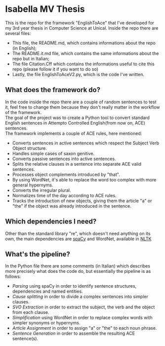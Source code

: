 # Isabella MV Thesis

This is the repo for the framework "EnglishToAce" that I've developed for my 3rd year thesis in Computer Science at Unical. 
Inside the repo there are several files: 
* This file, the README.md, which contains informations about the repo (in English); 
* The README.it.md file, which contains the same informations about the repo but in Italian;
* The file Citation.Cff which contains the informations useful to cite this repo (please follow it if you want to do so)
* Lastly, the file EnglishToAceV2.py, which is the code I've written.
## What does the framework do?

In the code inside the repo there are a couple of random sentences to test it, feel free to change them because they don't really matter in the workflow of the framework.<br>The goal of the project was to create a Python tool to convert standard English sentences in Attempto Controlled English(from now on, ACE) sentences. <br>
The framework implements a couple of ACE rules, here mentioned:
* Converts sentences in active sentences which respect the Subject Verb Object structure.
* Handles simple cases of saxon genitive.
* Converts passive sentences into active sentences.
* Splits the relative clauses in a sentence into separate ACE valid sentences.
* Processes object complements introduced by "that".
* By using WordNet, it's able to replace the word too complex with more general hypernyms.
* Converts the irregular plural.
* Normalizes time of the day according to ACE rules.
* Tracks the introduction of new objects, giving them the article "a" or "the" if the object was already introduced in the sentence.

## Which dependencies I need?
Other than the standard library "re", which doesn't need anything on its own, the main dependencies are [spaCy](https://spacy.io/) and WordNet, available in [NLTK](https://www.nltk.org/)
 
## What's the pipeline?

In the Python file there are some comments (in Italian) which describes more precisely what does the code do, but essentially the pipeline is as follows:
* _Parsing_ using spaCy in order to identify sentence structures, dependencies and named entities.
* _Cause splitting_ in order to divide a complex sentences into simpler clauses.
* _SVO Extraction_ in order to extract the subject, the verb and the object from each clause.
* _Simplification_ using WordNet in order to replace complex words with simpler synonyms or hypernyms.
* _Article Assignment_ in order to assign "a" or "the" to each noun phrase.
* _Sentence Generation_ in order to assemble the resulting ACE sentence(s).

